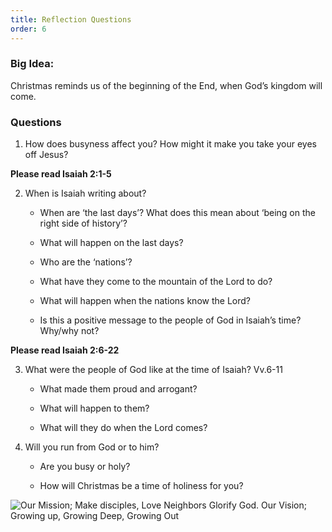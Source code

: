 ```yaml
---
title: Reflection Questions
order: 6
---
```


### Big Idea: 
Christmas reminds us of the beginning of the End, when God’s kingdom will come.   

### Questions
1. How does busyness affect you? How might it make you take your eyes off Jesus? 

**Please read Isaiah 2:1-5**

2. When is Isaiah writing about?

    - When are ‘the last days’? What does this mean about ‘being on the right side of history’? 

    - What will happen on the last days? 

    - Who are the ‘nations’? 

    - What have they come to the mountain of the Lord to do? 

    - What will happen when the nations know the Lord? 

    - Is this a positive message to the people of God in Isaiah’s time? Why/why not? 

**Please read Isaiah 2:6-22**

3. What were the people of God like at the time of Isaiah? Vv.6-11

    - What made them proud and arrogant? 

    - What will happen to them? 

    - What will they do when the Lord comes? 

4. Will you run from God or to him? 

    - Are you busy or holy? 

    - How will Christmas be a time of holiness for you? 
 



![Our Mission; Make disciples, Love Neighbors Glorify God. Our Vision; Growing up, Growing Deep, Growing Out](https://raw.githubusercontent.com/stgeorgeshurstville/bulletin/main/images/upload.JPG)
